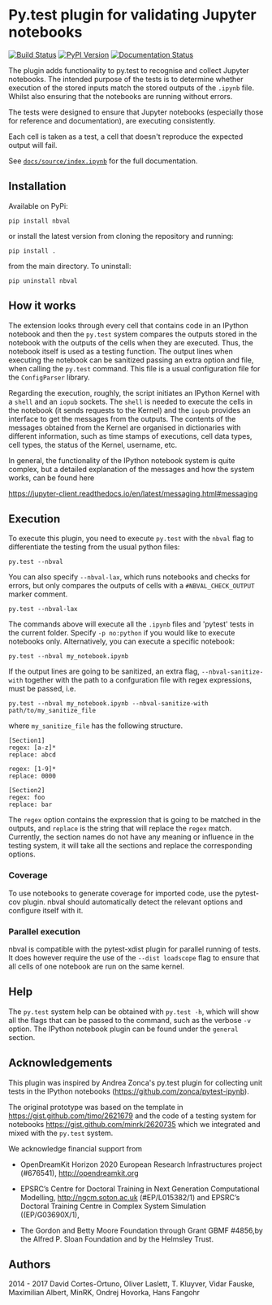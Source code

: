 # Py.test plugin for validating Jupyter notebooks

[![Build Status](https://travis-ci.org/computationalmodelling/nbval.svg)](https://travis-ci.org/computationalmodelling/nbval)
[![PyPI Version](https://badge.fury.io/py/nbval.svg)](https://pypi.python.org/pypi/nbval)
[![Documentation Status](https://readthedocs.org/projects/nbval/badge/)](https://nbval.readthedocs.io/)

The plugin adds functionality to py.test to recognise and collect Jupyter
notebooks. The intended purpose of the tests is to determine whether execution
of the stored inputs match the stored outputs of the `.ipynb` file. Whilst also
ensuring that the notebooks are running without errors.

The tests were designed to ensure that Jupyter notebooks (especially those for
reference and documentation), are executing consistently.

Each cell is taken as a test, a cell that doesn't reproduce the expected
output will fail.

See [`docs/source/index.ipynb`](http://nbviewer.jupyter.org/github/computationalmodelling/nbval/blob/master/docs/source/index.ipynb) for the full documentation.

## Installation
Available on PyPi:

    pip install nbval

or install the latest version from cloning the repository and running:

    pip install .

from the main directory. To uninstall:

    pip uninstall nbval


## How it works
The extension looks through every cell that contains code in an IPython notebook
and then the `py.test` system compares the outputs stored in the notebook
with the outputs of the cells when they are executed. Thus, the notebook itself is
used as a testing function.
The output lines when executing the notebook can be sanitized passing an
extra option and file, when calling the `py.test` command. This file
is a usual configuration file for the `ConfigParser` library.

Regarding the execution, roughly, the script initiates an
IPython Kernel with a `shell` and
an `iopub` sockets. The `shell` is needed to execute the cells in
the notebook (it sends requests to the Kernel) and the `iopub` provides
an interface to get the messages from the outputs. The contents
of the messages obtained from the Kernel are organised in dictionaries
with different information, such as time stamps of executions,
cell data types, cell types, the status of the Kernel, username, etc.

In general, the functionality of the IPython notebook system is
quite complex, but a detailed explanation of the messages
and how the system works, can be found here

https://jupyter-client.readthedocs.io/en/latest/messaging.html#messaging

## Execution
To execute this plugin, you need to execute `py.test` with the `nbval` flag
to differentiate the testing from the usual python files:

    py.test --nbval

You can also specify `--nbval-lax`, which runs notebooks and checks for
errors, but only compares the outputs of cells with a `#NBVAL_CHECK_OUTPUT`
marker comment.

    py.test --nbval-lax

The commands above will execute all the `.ipynb` files and 'pytest' tests in the current folder.
Specify `-p no:python` if you would like to execute notebooks only. Alternatively, you can execute a specific notebook:

    py.test --nbval my_notebook.ipynb

If the output lines are going to be sanitized, an extra flag, `--nbval-sanitize-with`
together with the path to a confguration file with regex expressions, must be passed,
i.e.

    py.test --nbval my_notebook.ipynb --nbval-sanitize-with path/to/my_sanitize_file

where `my_sanitize_file` has the following structure.

```
[Section1]
regex: [a-z]*
replace: abcd

regex: [1-9]*
replace: 0000

[Section2]
regex: foo
replace: bar
```

The `regex` option contains the expression that is going to be matched in the outputs, and
`replace` is the string that will replace the `regex` match. Currently, the section
names do not have any meaning or influence in the testing system, it will take
all the sections and replace the corresponding options.


### Coverage

To use notebooks to generate coverage for imported code, use the pytest-cov plugin.
nbval should automatically detect the relevant options and configure itself with it.


### Parallel execution

nbval is compatible with the pytest-xdist plugin for parallel running of tests. It does
however require the use of the `--dist loadscope` flag to ensure that all cells of one
notebook are run on the same kernel.


## Help
The `py.test` system help can be obtained with `py.test -h`, which will
show all the flags that can be passed to the command, such as the
verbose `-v` option. The IPython notebook plugin can be found under the
`general` section.


## Acknowledgements
This plugin was inspired by Andrea Zonca's py.test plugin for collecting unit
tests in the IPython notebooks (https://github.com/zonca/pytest-ipynb).

The original prototype was based on the template in
https://gist.github.com/timo/2621679 and the code of a testing system
for notebooks https://gist.github.com/minrk/2620735 which we
integrated and mixed with the `py.test` system.

We acknowledge financial support from

- OpenDreamKit Horizon 2020 European Research Infrastructures project (#676541), http://opendreamkit.org

- EPSRC’s Centre for Doctoral Training in Next Generation
  Computational Modelling, http://ngcm.soton.ac.uk (#EP/L015382/1) and
  EPSRC’s Doctoral Training Centre in Complex System Simulation
  ((EP/G03690X/1),

- The Gordon and Betty Moore Foundation through Grant GBMF #4856,by the
  Alfred P. Sloan Foundation and by the Helmsley Trust.


## Authors

2014 - 2017 David Cortes-Ortuno, Oliver Laslett, T. Kluyver, Vidar
Fauske, Maximilian Albert, MinRK, Ondrej Hovorka, Hans Fangohr
